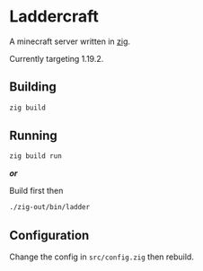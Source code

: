 # Laddercraft

A minecraft server written in [zig](https://ziglang.org/).

Currently targeting 1.19.2.

## Building

```sh
zig build
```

## Running

```sh
zig build run
```

***or***

Build first then

```sh
./zig-out/bin/ladder
```

## Configuration

Change the config in `src/config.zig` then rebuild.
